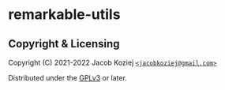 # remarkable-utils


## Copyright & Licensing

Copyright (C) 2021-2022  Jacob Koziej [`<jacobkoziej@gmail.com>`]

Distributed under the [GPLv3] or later.


[`<jacobkoziej@gmail.com>`]: mailto:jacobkoziej@gmail.com
[GPLv3]: LICENSE.md
